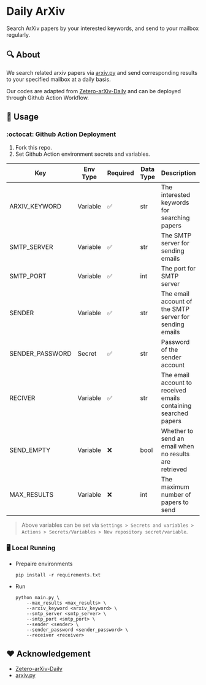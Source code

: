 # Daily ArXiv
Search ArXiv papers by your interested keywords, and send to your mailbox regularly.

## 🔍 About
We search related arxiv papers via [arxiv.py](https://github.com/lukasschwab/arxiv.py) and send corresponding results to your specified mailbox at a daily basis.

Our codes are adapted from [Zetero-arXiv-Daily](https://github.com/TideDra/zotero-arxiv-daily) and can be deployed through Github Action Workflow.

## 🚀 Usage
### :octocat: Github Action Deployment
1. Fork this repo.
2. Set Github Action environment secrets and variables.

|Key|Env Type|Required|Data Type|Description|Example|
|-|-|-|-|-|-|
|ARXIV_KEYWORD|Variable|✅|str|The interested keywords for searching papers|Network Traffic Classification|
|SMTP_SERVER|Variable|✅|str|The SMTP server for sending emails|smtp.feishu.cn|
|SMTP_PORT|Variable|✅|int|The port for SMTP server| 465 |
|SENDER|Variable|✅|str|The email account of the SMTP server for sending emails| xx@example.com |
|SENDER_PASSWORD|Secret|✅|str|Password of the sender account| abcdefgh |
|RECIVER|Variable|✅|str|The email account to received emails containing searched papers| yy@example.com |
|SEND_EMPTY|Variable|❌|bool|Whether to send an email when no results are retrieved | true |
|MAX_RESULTS|Variable|❌|int| The maximum number of papers to send | 10 |
> Above variables can be set via `Settings > Secrets and variables > Actions > Secrets/Variables > New repository secret/variable`.

### 🖥️ Local Running
- Prepaire environments
    ```shell
    pip install -r requirements.txt
    ```
- Run
    ```shell
    python main.py \
        --max_results <max_results> \
        --arxiv_keyword <arxiv_keyword> \
        --smtp_server <smtp_server> \
        --smtp_port <smtp_port> \
        --sender <sender> \
        --sender_password <sender_password> \
        --receiver <receiver>
    ```

## ❤️ Acknowledgement
- [Zetero-arXiv-Daily](https://github.com/TideDra/zotero-arxiv-daily) 
- [arxiv.py](https://github.com/lukasschwab/arxiv.py)
